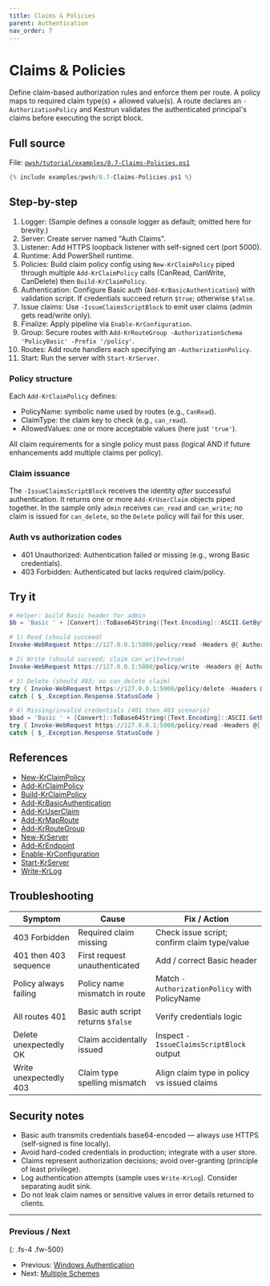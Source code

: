 ```yaml
---
title: Claims & Policies
parent: Authentication
nav_order: 7
---
```


# Claims & Policies

Define claim-based authorization rules and enforce them per route. A policy maps to
required claim type(s) + allowed value(s). A route declares an `-AuthorizationPolicy`
and Kestrun validates the authenticated principal's claims before executing the
script block.

## Full source

File: [`pwsh/tutorial/examples/8.7-Claims-Policies.ps1`][8.7-Claims-Policies.ps1]

```powershell
{% include examples/pwsh/8.7-Claims-Policies.ps1 %}
```

## Step-by-step

1. Logger: (Sample defines a console logger as default; omitted here for brevity.)
2. Server: Create server named "Auth Claims".
3. Listener: Add HTTPS loopback listener with self-signed cert (port 5000).
4. Runtime: Add PowerShell runtime.
5. Policies: Build claim policy config using `New-KrClaimPolicy` piped through multiple
   `Add-KrClaimPolicy` calls (CanRead, CanWrite, CanDelete) then `Build-KrClaimPolicy`.
6. Authentication: Configure Basic auth (`Add-KrBasicAuthentication`) with validation script.
   If credentials succeed return `$true`; otherwise `$false`.
7. Issue claims: Use `-IssueClaimsScriptBlock` to emit user claims (admin gets read/write only).
8. Finalize: Apply pipeline via `Enable-KrConfiguration`.
9. Group: Secure routes with `Add-KrRouteGroup -AuthorizationSchema 'PolicyBasic' -Prefix '/policy'`.
10. Routes: Add route handlers each specifying an `-AuthorizationPolicy`.
11. Start: Run the server with `Start-KrServer`.

### Policy structure

Each `Add-KrClaimPolicy` defines:

- PolicyName: symbolic name used by routes (e.g., `CanRead`).
- ClaimType: the claim key to check (e.g., `can_read`).
- AllowedValues: one or more acceptable values (here just `'true'`).

All claim requirements for a single policy must pass (logical AND if future enhancements add multiple claims per policy).

### Claim issuance

The `-IssueClaimsScriptBlock` receives the identity _after_ successful authentication. It returns one or more
`Add-KrUserClaim` objects piped together. In the sample only `admin` receives
`can_read` and `can_write`; no claim is issued for `can_delete`, so the `Delete`
policy will fail for this user.

### Auth vs authorization codes

- 401 Unauthorized: Authentication failed or missing (e.g., wrong Basic credentials).
- 403 Forbidden: Authenticated but lacks required claim/policy.

## Try it

```powershell
# Helper: build Basic header for admin
$b = 'Basic ' + [Convert]::ToBase64String([Text.Encoding]::ASCII.GetBytes('admin:password'))

# 1) Read (should succeed)
Invoke-WebRequest https://127.0.0.1:5000/policy/read -Headers @{ Authorization = $b } -SkipCertificateCheck | Select -Expand Content

# 2) Write (should succeed; claim can_write=true)
Invoke-WebRequest https://127.0.0.1:5000/policy/write -Headers @{ Authorization = $b } -SkipCertificateCheck | Select -Expand Content

# 3) Delete (should 403; no can_delete claim)
try { Invoke-WebRequest https://127.0.0.1:5000/policy/delete -Headers @{ Authorization = $b } -SkipCertificateCheck -ErrorAction Stop }
catch { $_.Exception.Response.StatusCode }

# 4) Missing/invalid credentials (401 then 403 scenario)
$bad = 'Basic ' + [Convert]::ToBase64String([Text.Encoding]::ASCII.GetBytes('user:wrong'))
try { Invoke-WebRequest https://127.0.0.1:5000/policy/read -Headers @{ Authorization = $bad } -SkipCertificateCheck -ErrorAction Stop }
catch { $_.Exception.Response.StatusCode }
```

## References

- [New-KrClaimPolicy][New-KrClaimPolicy]
- [Add-KrClaimPolicy][Add-KrClaimPolicy]
- [Build-KrClaimPolicy][Build-KrClaimPolicy]
- [Add-KrBasicAuthentication][Add-KrBasicAuthentication]
- [Add-KrUserClaim][Add-KrUserClaim]
- [Add-KrMapRoute][Add-KrMapRoute]
- [Add-KrRouteGroup][Add-KrRouteGroup]
- [New-KrServer][New-KrServer]
- [Add-KrEndpoint][Add-KrEndpoint]
- [Enable-KrConfiguration][Enable-KrConfiguration]
- [Start-KrServer][Start-KrServer]
- [Write-KrLog][Write-KrLog]

## Troubleshooting

| Symptom                | Cause                              | Fix / Action                                 |
| ---------------------- | ---------------------------------- | -------------------------------------------- |
| 403 Forbidden          | Required claim missing             | Check issue script; confirm claim type/value |
| 401 then 403 sequence  | First request unauthenticated      | Add / correct Basic header                   |
| Policy always failing  | Policy name mismatch in route      | Match `-AuthorizationPolicy` with PolicyName |
| All routes 401         | Basic auth script returns `$false` | Verify credentials logic                     |
| Delete unexpectedly OK | Claim accidentally issued          | Inspect `-IssueClaimsScriptBlock` output     |
| Write unexpectedly 403 | Claim type spelling mismatch       | Align claim type in policy vs issued claims  |

## Security notes

- Basic auth transmits credentials base64-encoded — always use HTTPS (self-signed is fine locally).
- Avoid hard-coded credentials in production; integrate with a user store.
- Claims represent authorization decisions; avoid over-granting (principle of least privilege).
- Log authentication attempts (sample uses `Write-KrLog`). Consider separating audit sink.
- Do not leak claim names or sensitive values in error details returned to clients.

---

### Previous / Next

{: .fs-4 .fw-500}

- Previous: [Windows Authentication][Prev]
- Next: [Multiple Schemes][Next]

[8.7-Claims-Policies.ps1]: /pwsh/tutorial/examples/8.7-Claims-Policies.ps1
[New-KrClaimPolicy]: /pwsh/cmdlets/New-KrClaimPolicy
[Add-KrClaimPolicy]: /pwsh/cmdlets/Add-KrClaimPolicy
[Add-KrBasicAuthentication]: /pwsh/cmdlets/Add-KrBasicAuthentication
[Build-KrClaimPolicy]: /pwsh/cmdlets/Build-KrClaimPolicy
[Add-KrUserClaim]: /pwsh/cmdlets/Add-KrUserClaim
[Add-KrRouteGroup]: /pwsh/cmdlets/Add-KrRouteGroup
[Add-KrEndpoint]: /pwsh/cmdlets/Add-KrEndpoint
[Start-KrServer]: /pwsh/cmdlets/Start-KrServer
[Write-KrLog]: /pwsh/cmdlets/Write-KrLog
[Add-KrMapRoute]: /pwsh/cmdlets/Add-KrMapRoute
[New-KrServer]: /pwsh/cmdlets/New-KrServer
[Enable-KrConfiguration]: /pwsh/cmdlets/Enable-KrConfiguration
[Prev]: ./6.Windows-Authentication
[Next]: ./8.Multiple-Schemes
